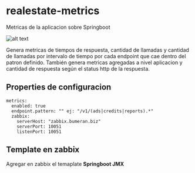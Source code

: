 # realestate-metrics
Metricas de la aplicacion sobre Springboot

![alt text](https://us.123rf.com/450wm/lenm/lenm1206/lenm120600275/14182604-ilustraci%C3%B3n-mascota-con-una-maestr%C3%ADa-de-cinta.jpg "Logo realestate-metrics")

Genera metricas de tiempos de respuesta, cantidad de llamadas y cantidad de llamadas por intervalo de tiempo por cada endpoint que cae dentro del patron definido.
También genera metricas agregadas a nivel aplicacion y cantidad de respuesta según el status http de la respuesta.

## Properties de configuracion

```
metrics:
  enabled: true
  endpoint.pattern: "" ej: "/v1/(ads|credits|reports).*"
  zabbix:
    serverHost: "zabbix.bumeran.biz" 
	serverPort: 10051
	listenPort: 10051
```

## Template en zabbix

Agregar en zabbix el temaplate **Springboot JMX**
